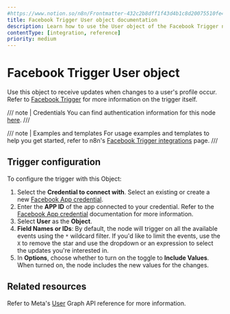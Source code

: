 ```yaml
---
#https://www.notion.so/n8n/Frontmatter-432c2b8dff1f43d4b1c8d20075510fe4
title: Facebook Trigger User object documentation
description: Learn how to use the User object of the Facebook Trigger node in n8n. Follow technical documentation to integrate the Facebook Trigger node's User object into your workflows.
contentType: [integration, reference]
priority: medium
---
```


# Facebook Trigger User object

Use this object to receive updates when changes to a user's profile occur. Refer to [Facebook Trigger](/integrations/builtin/trigger-nodes/n8n-nodes-base.facebooktrigger/index.md) for more information on the trigger itself.

/// note | Credentials
You can find authentication information for this node [here](/integrations/builtin/credentials/facebookapp.md).
///

///  note  | Examples and templates
For usage examples and templates to help you get started, refer to n8n's [Facebook Trigger integrations](https://n8n.io/integrations/facebook-trigger/) page.
///

## Trigger configuration

To configure the trigger with this Object:

1. Select the **Credential to connect with**. Select an existing or create a new [Facebook App credential](/integrations/builtin/credentials/facebookapp.md).
1. Enter the **APP ID** of the app connected to your credential. Refer to the [Facebook App credential](/integrations/builtin/credentials/facebookapp.md) documentation for more information.
1. Select **User** as the **Object**.
1. **Field Names or IDs**: By default, the node will trigger on all the available events using the `*` wildcard filter. If you'd like to limit the events, use the `X` to remove the star and use the dropdown or an expression to select the updates you're interested in.
1. In **Options**, choose whether to turn on the toggle to **Include Values**. When turned on, the node includes the new values for the changes.

## Related resources

Refer to Meta's [User](https://developers.facebook.com/docs/graph-api/webhooks/reference/user/) Graph API reference for more information.
